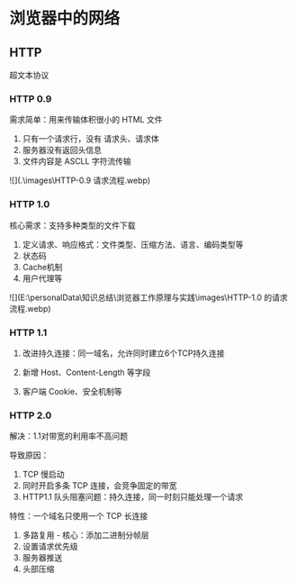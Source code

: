 # 浏览器中的网络



## HTTP 

超文本协议

### HTTP 0.9

需求简单：用来传输体积很小的 HTML 文件

1. 只有一个请求行，没有 请求头、请求体
2. 服务器没有返回头信息
3. 文件内容是 ASCLL 字符流传输

![](.\images\HTTP-0.9 请求流程.webp)



### HTTP 1.0

核心需求：支持多种类型的文件下载

1. 定义请求、响应格式：文件类型、压缩方法、语言、编码类型等
2. 状态码
3. Cache机制
4. 用户代理等

![](E:\personalData\知识总结\浏览器工作原理与实践\images\HTTP-1.0 的请求流程.webp)



### HTTP 1.1

1. 改进持久连接：同一域名，允许同时建立6个TCP持久连接

2. 新增 Host、Content-Length 等字段

3. 客户端 Cookie、安全机制等

   

### HTTP 2.0

解决：1.1对带宽的利用率不高问题

导致原因：

1. TCP 慢启动
2. 同时开启多条 TCP 连接，会竞争固定的带宽
3. HTTP1.1 队头阻塞问题：持久连接，同一时刻只能处理一个请求

特性：一个域名只使用一个 TCP 长连接

1. 多路复用 - 核心：添加二进制分帧层
2. 设置请求优先级
3. 服务器推送
4. 头部压缩